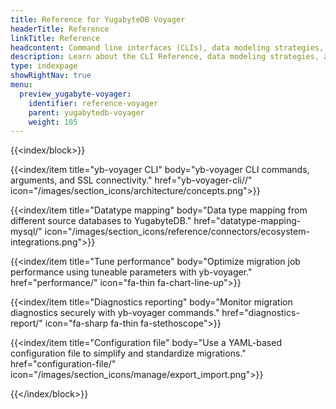 ```yaml
---
title: Reference for YugabyteDB Voyager
headerTitle: Reference
linkTitle: Reference
headcontent: Command line interfaces (CLIs), data modeling strategies, and data type mapping reference.
description: Learn about the CLI Reference, data modeling strategies, and data type mapping reference using YugabyteDB Voyager.
type: indexpage
showRightNav: true
menu:
  preview_yugabyte-voyager:
    identifier: reference-voyager
    parent: yugabytedb-voyager
    weight: 105
---
```


{{<index/block>}}

  {{<index/item
    title="yb-voyager CLI"
    body="yb-voyager CLI commands, arguments, and SSL connectivity."
    href="yb-voyager-cli//"
    icon="/images/section_icons/architecture/concepts.png">}}

  {{<index/item
    title="Datatype mapping"
    body="Data type mapping from different source databases to YugabyteDB."
    href="datatype-mapping-mysql/"
    icon="/images/section_icons/reference/connectors/ecosystem-integrations.png">}}

  {{<index/item
    title="Tune performance"
    body="Optimize migration job performance using tuneable parameters with yb-voyager."
    href="performance/"
    icon="fa-thin fa-chart-line-up">}}

   {{<index/item
    title="Diagnostics reporting"
    body="Monitor migration diagnostics securely with yb-voyager commands."
    href="diagnostics-report/"
    icon="fa-sharp fa-thin fa-stethoscope">}}

  {{<index/item
    title="Configuration file"
    body="Use a YAML-based configuration file to simplify and standardize migrations."
    href="configuration-file/"
    icon="/images/section_icons/manage/export_import.png">}}

{{</index/block>}}
